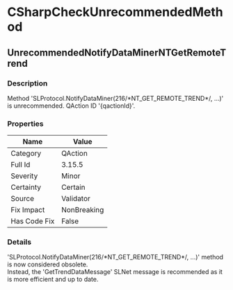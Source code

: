 ﻿---  
uid: Validator_3_15_5  
---

# CSharpCheckUnrecommendedMethod

## UnrecommendedNotifyDataMinerNTGetRemoteTrend

### Description

Method 'SLProtocol.NotifyDataMiner(216\/\*NT\_GET\_REMOTE\_TREND\*\/, ...)' is unrecommended. QAction ID '{qactionId}'.

### Properties

| Name         | Value       |
| ------------ | ----------- |
| Category     | QAction     |
| Full Id      | 3.15.5      |
| Severity     | Minor       |
| Certainty    | Certain     |
| Source       | Validator   |
| Fix Impact   | NonBreaking |
| Has Code Fix | False       |

### Details

'SLProtocol.NotifyDataMiner(216\/\*NT\_GET\_REMOTE\_TREND\*\/, ...)' method is now considered obsolete.  
Instead, the 'GetTrendDataMessage' SLNet message is recommended as it is more efficient and up to date.
